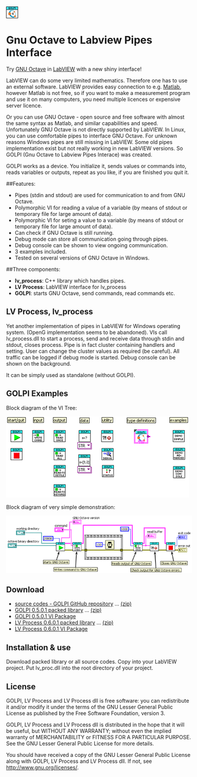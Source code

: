 ![GOLPI logo](GOLPI/GOLPI.png?raw=true "GOLPI logo")
# Gnu Octave to Labview Pipes Interface

Try [GNU Octave](https://www.gnu.org/software/octave/) in [LabVIEW](http://www.ni.com/labview/)
with a new shiny interface!

LabVIEW can do some very limited mathematics. Therefore one has to use an external software. LabVIEW
provides easy connection to e.g. [Matlab](https://www.mathworks.com/products/matlab/), however
Matlab is not free, so if you want to make a measurement program and use it on many computers, you
need multiple licences or expensive server licence. 

Or you can use GNU Octave - open source and free software with almost the same
syntax as Matlab, and similar capabilities and speed. Unfortunately GNU Octave is not directly
supported by LabVIEW. In Linux, you can use comfortable pipes to interface GNU Octave. For unknown
reasons Windows pipes are still missing in LabVIEW. Some old pipes implementation exist but not
really working in new LabVIEW versions. So GOLPI (Gnu Octave to Labview Pipes Interace) was created.

GOLPI works as a device. You initialize it, sends values or commands into, reads variables or
outputs, repeat as you like, if you are finished you quit it.

##Features:

- Pipes (stdin and stdout) are used for communication to and from GNU Octave.
- Polymorphic VI for reading a value of a variable (by means of stdout or temporary file for large amount of data).
- Polymorphic VI for seting a value to a variable (by means of stdout or temporary file for large amount of data).
- Can check if GNU Octave is still running.
- Debug mode can store all communication going through pipes.
- Debug console can be shown to view ongoing communication.
- 3 examples included.
- Tested on several versions of GNU Octave in Windows.

##Three components:

- **lv_process**: C++ library which handles pipes.
- **LV Process**: LabVIEW interface for lv_process
- **GOLPI**: starts GNU Octave, send commands, read commands etc.

## LV Process, lv_process
Yet another implementation of pipes in LabVIEW for Windows operating system. (OpenG implementation
seems to be abandoned). VIs call lv_process.dll to start a process, send and receive data through
stdin and stdout, closes process. Pipe is in fact cluster containing handlers and setting. User can
change the cluster values as required (be careful). All traffic can be logged if debug mode is
started. Debug console can be shown on the background.

It can be simply used as standalone (without GOLPI).

## GOLPI Examples 

Block diagram of the VI Tree: 

![GOLPI VI Tree](GOLPI_VI_Tree.png?raw=true "GOLPI VI Tree")

Block diagram of very simple demonstration: 

![GOLPI block diagram](GOLPI_Demo_-_Simple_Use.png?raw=true "GOLPI block diagram")

## Download
- [source codes - GOLPI GitHub repository](https://github.com/KaeroDot/GOLPI) ... [(zip)](https://github.com/KaeroDot/GOLPI/zipball/master")
- [GOLPI 0.5.0.1 packed library](https://github.com/KaeroDot/GOLPI/tree/master/builds/GOLPI%200.5.0.1) ... [(zip)](https://minhaskamal.github.io/DownGit/#/home?url=https://github.com/KaeroDot/GOLPI/tree/master/builds/GOLPI%200.5.0.1)
- [GOLPI 0.5.0.1 VI Package](https://github.com/KaeroDot/GOLPI/blob/master/builds/golpi_lvlib-0.5.0.1.vip?raw=true)
- [LV Process 0.6.0.1 packed library](https://github.com/KaeroDot/GOLPI/tree/master/builds/LV%20Process%200.6.0.1) ... [(zip)](https://minhaskamal.github.io/DownGit/#/home?url=https://github.com/KaeroDot/GOLPI/tree/master/builds/LV%20Process%200.6.0.1)
- [LV Process 0.6.0.1 VI Package](https://github.com/KaeroDot/GOLPI/blob/master/builds/lv_process_lvlib-0.6.0.1.vip?raw=true)

## Installation & use
Download packed library or all source codes. Copy into your LabVIEW project. Put lv_proc.dll into
the root directory of your project.

## License
GOLPI, LV Process and LV Process dll is free software: you can redistribute it and/or modify
it under the terms of the GNU Lesser General Public License as published by
the Free Software Foundation, version 3.

GOLPI, LV Process and LV Process dll  is distributed in the hope that it will be useful,
but WITHOUT ANY WARRANTY; without even the implied warranty of
MERCHANTABILITY or FITNESS FOR A PARTICULAR PURPOSE.  See the
GNU Lesser General Public License for more details.

You should have received a copy of the GNU Lesser General Public License
along with GOLPI, LV Process and LV Process dll.  If not, see <http://www.gnu.org/licenses/>.
